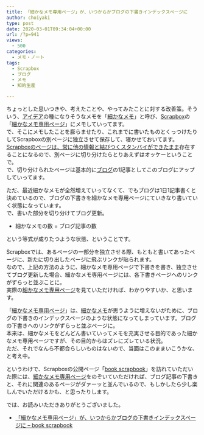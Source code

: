 ```yaml
---
title: 「細かなメモ専用ページ」が、いつからかブログの下書きインデックスページに
author: choiyaki
type: post
date: 2020-03-01T09:34:04+00:00
url: /?p=941
views:
  - 500
categories:
  - メモ・ノート
tags:
  - Scrapbox
  - ブログ
  - メモ
  - 知的生産

---
```

ちょっとした思いつきや、考えたことや、やってみたことに対する改善策。そういう、[アイデア][1]の種になりそうなメモを「[細かなメモ][2]」と呼び、[Scrapbox][3]の「[細かなメモ専用ページ][4]」にメモしていってます。  
で、そこにメモしたことを膨らませたり、これまでに書いたものとくっつけたりしてScrapboxの別ページに独立させて保存して、寝かせておいてます。[Scrapboxのページは、常に他の情報と結びつくスタンバイができたまま][5]存在することになるので、別ページに切り分けたらとりあえずはオッケーということで。  
で、切り分けられたページは基本的に[ブログ][6]の1記事としてこのブログにアップしていってます。

ただ、最近細かなメモが全然増えていってなくて、でもブログは1日1記事書くと決めているので、ブログの下書きを細かなメモ専用ページにていきなり書いていく状態になっています。  
で、書いた部分を切り分けてブログ更新。

  * 細かなメモの数 = ブログ記事の数

という等式が成りたつような状態、ということです。

Scrapboxでは、あるページの一部分を独立させる際、もともと書いてあったページに、新たに切り出したページに飛ぶリンクが貼られます。  
なので、上記の方法のように、細かなメモ専用ページで下書きを書き、独立させてブログ更新した場合、細かなメモ専用ページには、各下書きページへのリンクがずらっと並ぶことに。  
実際の[細かなメモ専用ページ][4]を見ていただければ、わかりやすいか、と思います。

「[細かなメモ専用ページ][4]」は、[細かなメモ][2]が思うように増えないがために、ブログの下書きのインデックスページのような状態になってしまっています。ブログの下書きへのリンクがずらっと並ぶページに。  
本来は、細かなメモをどんどん書いていってメモを充実させる目的であった細かなメモ専用ページですが、その目的からはズレにズレている状況。  
ただ、それでなんら不都合らしいものはないので、当面はこのままいこうかな、と考え中。

というわけで、Scrapboxの公開ページ「[book scrapbook][7]」を訪れていただいた際には、[細かなメモ専用ページ][4]をのぞいていただければ、ブログ記事の下書きと、それに関連のあるページがダァーッと並んでいるので、もしかしたら少し楽しんでいただけるかも、と思ったりします。

では、お読みいただきありがとうございました。

  * [「細かなメモ専用ページ」が、いつからかブログの下書きインデックスページに &#8211; book scrapbook][8]

 [1]: https://scrapbox.io/choiyaki-hondana/%E3%82%A2%E3%82%A4%E3%83%87%E3%82%A2
 [2]: https://scrapbox.io/choiyaki-hondana/%E7%B4%B0%E3%81%8B%E3%81%AA%E3%83%A1%E3%83%A2
 [3]: https://scrapbox.io/choiyaki-hondana/Scrapbox
 [4]: https://scrapbox.io/choiyaki-hondana/%E7%B4%B0%E3%81%8B%E3%81%AA%E3%83%A1%E3%83%A2%E5%B0%82%E7%94%A8%E3%83%9A%E3%83%BC%E3%82%B8
 [5]: https://scrapbox.io/choiyaki-hondana/Scrapbox%E3%81%AE%E3%83%9A%E3%83%BC%E3%82%B8%E3%81%AF%E3%80%81%E5%B8%B8%E3%81%AB%E4%BB%96%E3%81%AE%E6%83%85%E5%A0%B1%E3%81%A8%E7%B5%90%E3%81%B3%E3%81%A4%E3%81%8F%E3%82%B9%E3%82%BF%E3%83%B3%E3%83%90%E3%82%A4%E3%81%8C%E3%81%A7%E3%81%8D%E3%81%9F%E3%81%BE%E3%81%BE
 [6]: https://scrapbox.io/choiyaki-hondana/%E3%83%96%E3%83%AD%E3%82%B0
 [7]: https://scrapbox.io/choiyaki-hondana/
 [8]: https://scrapbox.io/choiyaki-hondana/%E3%80%8C%E7%B4%B0%E3%81%8B%E3%81%AA%E3%83%A1%E3%83%A2%E5%B0%82%E7%94%A8%E3%83%9A%E3%83%BC%E3%82%B8%E3%80%8D%E3%81%8C%E3%80%81%E3%81%84%E3%81%A4%E3%81%8B%E3%82%89%E3%81%8B%E3%83%96%E3%83%AD%E3%82%B0%E3%81%AE%E4%B8%8B%E6%9B%B8%E3%81%8D%E3%82%A4%E3%83%B3%E3%83%87%E3%83%83%E3%82%AF%E3%82%B9%E3%83%9A%E3%83%BC%E3%82%B8%E3%81%AB